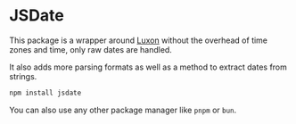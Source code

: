# JSDate

This package is a wrapper around [Luxon](https://github.com/moment/luxon/) without the overhead of time zones and time, only raw dates are handled.

It also adds more parsing formats as well as a method to extract dates from strings.

```bash
npm install jsdate
```

You can also use any other package manager like `pnpm` or `bun`.
